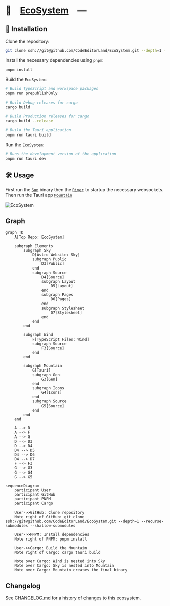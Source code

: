# 🌿 [EcoSystem] —

## 🚀 Installation

Clone the repository:

```sh
git clone ssh://git@github.com/CodeEditorLand/EcoSystem.git --depth=1 --recurse-submodules --shallow-submodules
```

Install the necessary dependencies using `pnpm`:

```sh
pnpm install
```

Build the `EcoSystem`:

```sh
# Build TypeScript and workspace packages
pnpm run prepublishOnly

# Build Debug releases for cargo
cargo build

# Build Production releases for cargo
cargo build --release

# Build the Tauri application
pnpm run tauri build
```

Run the `EcoSystem`:

```sh
# Runs the development version of the application
pnpm run tauri dev
```

## 🛠️ Usage

First run the [`Sun`](./Target/release/Sun.exe) binary then the
[`River`](./Target/release/River.exe) to startup the necessary websockets. Then
run the Tauri app [`Mountain`](./Target/release/Mountain.exe)

![EcoSystem](https://playform.cloud/Image/GitHub/CodeEditorLand/EcoSystem/EcoSystem.svg?9.07.2024)

## Graph

```mermaid
graph TD
    A[Top Repo: EcoSystem]

    subgraph Elements
        subgraph Sky
            D[Astro Website: Sky]
            subgraph Public
                D3[Public]
            end
            subgraph Source
                D4[Source]
                subgraph Layout
                    D5[Layout]
                end
                subgraph Pages
                    D6[Pages]
                end
                subgraph Stylesheet
                    D7[Stylesheet]
                end
            end
        end

        subgraph Wind
            F[TypeScript Files: Wind]
            subgraph Source
                F3[Source]
            end
        end

        subgraph Mountain
            G[Tauri]
            subgraph Gen
                G3[Gen]
            end
            subgraph Icons
                G4[Icons]
            end
            subgraph Source
                G5[Source]
            end
        end
    end

    A --> D
    A --> F
    A --> G
    D --> D3
    D --> D4
    D4 --> D5
    D4 --> D6
    D4 --> D7
    F --> F3
    G --> G3
    G --> G4
    G --> G5
```

```mermaid
sequenceDiagram
    participant User
    participant GitHub
    participant PNPM
    participant Cargo

    User->>GitHub: Clone repository
    Note right of GitHub: git clone ssh://git@github.com/CodeEditorLand/EcoSystem.git --depth=1 --recurse-submodules --shallow-submodules

    User->>PNPM: Install dependencies
    Note right of PNPM: pnpm install

    User->>Cargo: Build the Mountain
    Note right of Cargo: cargo tauri build

    Note over Cargo: Wind is nested into Sky
    Note over Cargo: Sky is nested into Mountain
    Note over Cargo: Mountain creates the final binary
```

[EcoSystem]: https://github.com/CodeEditorLand/EcoSystem

## Changelog

See [CHANGELOG.md](CHANGELOG.md) for a history of changes to this ecosystem.
